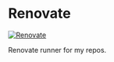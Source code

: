 # Renovate
[![Renovate](https://github.com/blbecker/renovate/actions/workflows/main.yml/badge.svg?branch=main)](https://github.com/blbecker/renovate/actions/workflows/main.yml)

Renovate runner for my repos.